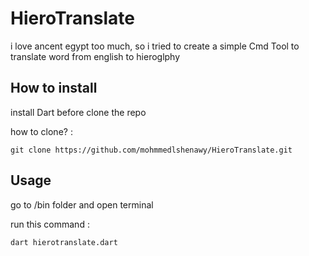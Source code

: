 # HieroTranslate
i love ancent egypt too much, so i tried to create a simple Cmd Tool to translate word from english to hieroglphy

## How to install
install Dart before clone the repo

how to clone? :
 
 ```git
 git clone https://github.com/mohmmedlshenawy/HieroTranslate.git
 ```

 ## Usage
go to /bin folder and open terminal 

run this command :
```cmd
dart hierotranslate.dart
```

